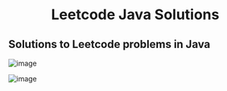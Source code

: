 
<h1 align="center">Leetcode Java Solutions </h1>
     

## Solutions to Leetcode problems in Java


![image](https://github.com/swarnavopramanik/Leetcode-Java-Solution/assets/105142693/91b6ea9c-b931-4371-8f13-4dd86b030349)


![image](https://github.com/swarnavopramanik/leetcode-java-solution/assets/105142693/dd285f7f-6ab9-4684-a48d-0342056f8975)


